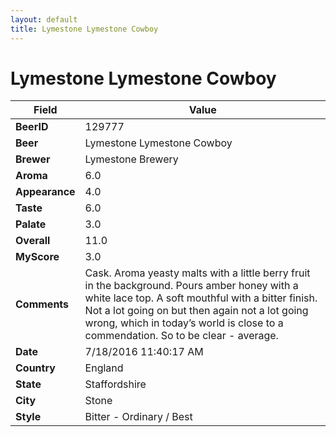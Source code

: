 ```yaml
---
layout: default
title: Lymestone Lymestone Cowboy
---
```


# Lymestone Lymestone Cowboy

| Field         | Value     |
|---------------|-----------|
| **BeerID** | 129777 |
| **Beer** | Lymestone Lymestone Cowboy |
| **Brewer** | Lymestone Brewery |
| **Aroma** | 6.0 |
| **Appearance** | 4.0 |
| **Taste** | 6.0 |
| **Palate** | 3.0 |
| **Overall** | 11.0 |
| **MyScore** | 3.0 |
| **Comments** | Cask. Aroma yeasty malts with a little berry fruit in the background. Pours amber honey with a white lace top. A soft mouthful with a bitter finish. Not a lot going on but then again not a lot going wrong, which in today’s world is close to a commendation. So to be clear - average. |
| **Date** | 7/18/2016 11:40:17 AM |
| **Country** | England |
| **State** | Staffordshire |
| **City** | Stone |
| **Style** | Bitter - Ordinary / Best |
